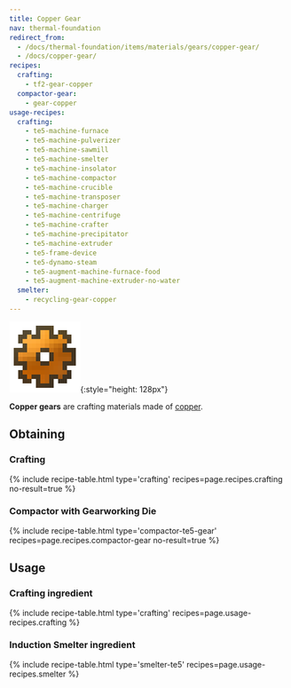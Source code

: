 ```yaml
---
title: Copper Gear
nav: thermal-foundation
redirect_from:
  - /docs/thermal-foundation/items/materials/gears/copper-gear/
  - /docs/copper-gear/
recipes:
  crafting:
    - tf2-gear-copper
  compactor-gear:
    - gear-copper
usage-recipes:
  crafting:
    - te5-machine-furnace
    - te5-machine-pulverizer
    - te5-machine-sawmill
    - te5-machine-smelter
    - te5-machine-insolator
    - te5-machine-compactor
    - te5-machine-crucible
    - te5-machine-transposer
    - te5-machine-charger
    - te5-machine-centrifuge
    - te5-machine-crafter
    - te5-machine-precipitator
    - te5-machine-extruder
    - te5-frame-device
    - te5-dynamo-steam
    - te5-augment-machine-furnace-food
    - te5-augment-machine-extruder-no-water
  smelter:
    - recycling-gear-copper
---
```


![Copper gear](/assets/images/thermal-foundation/gear-copper.png){:style="height: 128px"}


**Copper gears** are crafting materials made of [copper](/docs/thermal-foundation/copper-ingot/).


Obtaining
---------

### Crafting
{% include recipe-table.html type='crafting' recipes=page.recipes.crafting no-result=true %}

### Compactor with Gearworking Die
{% include recipe-table.html type='compactor-te5-gear' recipes=page.recipes.compactor-gear no-result=true %}


Usage
-----

### Crafting ingredient
{% include recipe-table.html type='crafting' recipes=page.usage-recipes.crafting %}

### Induction Smelter ingredient
{% include recipe-table.html type='smelter-te5' recipes=page.usage-recipes.smelter %}

